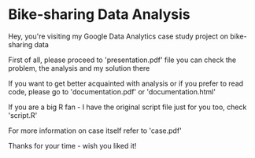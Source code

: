 # Bike-sharing Data Analysis
Hey, you're visiting my Google Data Analytics case study project on bike-sharing data

First of all, please proceed to 'presentation.pdf' file you can check the problem, the analysis and my solution there

If you want to get better acquainted with analysis or if you prefer to read code, please go to 'documentation.pdf' or 'documentation.html'

If you are a big R fan - I have the original script file just for you too, check 'script.R' 

For more information on case itself refer to 'case.pdf'

Thanks for your time - wish you liked it!